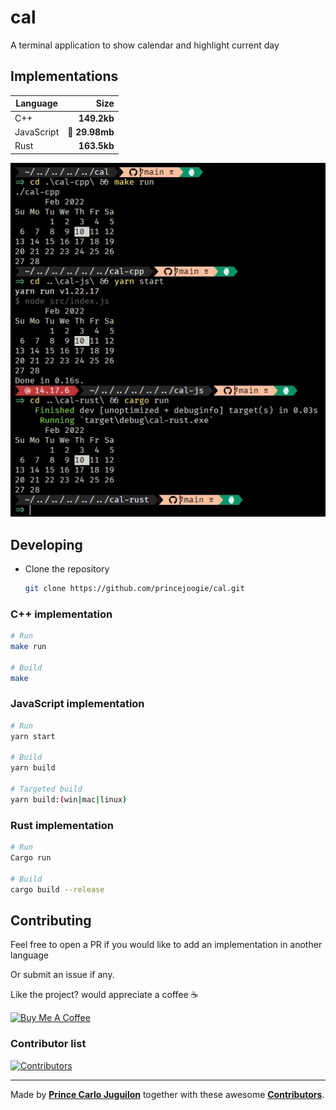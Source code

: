 # cal

A terminal application to show calendar and highlight current day

## Implementations

| Language   |          Size |
| ---------- | ------------: |
| C++        |   **149.2kb** |
| JavaScript | 🤣 **29.98mb** |
| Rust       |   **163.5kb** |

![img](sc.jpg)

## Developing

- Clone the repository

  ```bash
  git clone https://github.com/princejoogie/cal.git
  ```

### C++ implementation

```bash
# Run
make run

# Build
make
```

### JavaScript implementation

```bash
# Run
yarn start

# Build
yarn build

# Targeted build
yarn build:(win|mac|linux)
```

### Rust implementation

```bash
# Run
Cargo run

# Build
cargo build --release
```

## Contributing

Feel free to open a PR if you would like to add an implementation in another language

Or submit an issue if any.

Like the project? would appreciate a coffee ☕

[![Buy Me A Coffee](https://www.buymeacoffee.com/assets/img/custom_images/orange_img.png)](https://www.buymeacoffee.com/princejoogie)

### Contributor list

[![Contributors](https://contrib.rocks/image?repo=princejoogie/cal)](https://github.com/princejoogie/cal/graphs/contributors)

---

Made by [**Prince Carlo Juguilon**](https://princecaarlo.tech/) together with these awesome [**Contributors**](https://github.com/princejoogie/cal/graphs/contributors).
